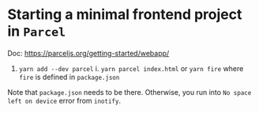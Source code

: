 # Starting a minimal frontend project in `Parcel`

Doc: https://parceljs.org/getting-started/webapp/ 

1. `yarn add --dev parcel`
i. `yarn parcel index.html` or `yarn fire` where `fire` is defined in `package.json`

Note that `package.json` needs to be there. Otherwise, you run into `No space left on device` error from `inotify`. 
